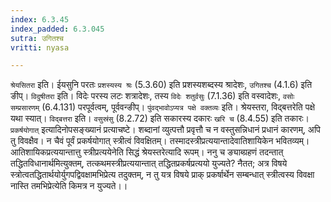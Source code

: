 ```yaml
---
index: 6.3.45
index_padded: 6.3.045
sutra: उगितश्च
vritti: nyasa

---
```

`श्रेयसितरा` इति। ईयसुनि परतः `प्रशस्यस्य श्रः` (5.3.60) इति प्रशस्यशब्दस्य श्रादेशः, `उगितश्च` (4.1.6) इति ङीप्। `विदुषीतरा` इति। विदेः परस्य लटः शत्रादेशः, तस्य `विदेः शतुर्वसुः` (7.1.36) इति वस्वादेशः, `वसोः सम्प्रसारणम्` (6.4.131) परपूर्वत्वम्, पूर्ववन्ङीप्।
`पुंवद्भावोऽप्यत्र पक्षे वक्तव्यः` इति। श्रेयस्तरा, विद्बत्तरेति पक्षे यथा स्यात्। `विद्बत्तरा` इति। `वसुस्रंसु` (8.2.72) इति सकारस्य दकारः `खरि च` (8.4.55) इति तकारः।
`प्रकर्षयोगात्` इत्यादिनोपसङ्ख्यानं प्रत्याचष्टे। शब्दानां व्युत्पत्तौ प्रवृत्तौ च न वस्तुसन्निधानं प्रधानं कारणम्, अपि तु विवक्षैव। न चैवं पूर्वं प्रकर्षयोगात् स्त्रीत्वं विवक्षितम्। तस्मादस्त्रीप्रत्ययान्तादेवातिशायिकेन भवितव्यम्। आतिशायिकप्रत्ययान्तात्तु स्त्रीप्रत्ययेनेति सिद्धं श्रेयस्तरेत्यादि रूपम्। ननु च ङ्याब्ग्रहणं तदन्तात् तद्धितविधानार्थमित्युक्तम्, तत्कथमस्त्रीप्रत्ययान्तात् तद्धितप्रकर्षप्रत्ययो युज्यते? नैतत; अत्र विषये स्त्रोत्वतद्धितार्थयोर्युगपद्विवक्षामभिप्रेत्य तदुक्तम्, न तु यत्र विषये प्राक् प्रकर्षार्थेन सम्बन्धात् स्त्रीत्वस्य विवक्षा नास्ति तमभिप्रेत्येति किमत्र न युज्यते।।